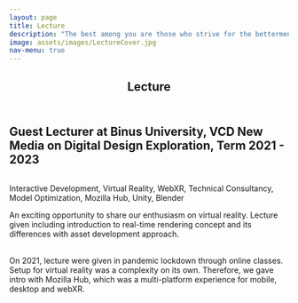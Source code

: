 ```yaml
---
layout: page
title: Lecture
description: "The best among you are those who strive for the betterment of society"
image: assets/images/LectureCover.jpg
nav-menu: true
---
```


<!-- Main -->
<div id="main" class="alt">

<!-- One -->
<section id="one">
	<div class="inner">
		<header class="major">
			<h1>Lecture</h1>
		</header>

<!-- Content -->
<h2 id="content">Guest Lecturer at Binus University, VCD New Media on Digital Design Exploration, Term 2021 - 2023 </h2>
<span class="image fit"><img src="{% link assets/images/LectureDDE.jpg %}" alt="" /></span>
<!-- <div class="box alt">
	<div class="row 50% uniform">
		<div class="4u"><span class="image fit"><img src="{% link assets/images/Tromarama1.jpg %}" alt="" /></span></div>
		<div class="4u"><span class="image fit"><img src="{% link assets/images/Tromarama2.jpg %}" alt="" /></span></div>
		<div class="4u$"><span class="image fit"><img src="{% link assets/images/Tromarama3.jpg %}" alt="" /></span></div>
	</div>
</div> -->
<div class="box">
	<p>Interactive Development, Virtual Reality, WebXR, Technical Consultancy, Model Optimization, Mozilla Hub, Unity, Blender</p>
</div>
<p>An exciting opportunity to share our enthusiasm on virtual reality. Lecture given including introduction to real-time rendering concept and its differences with asset development approach.<br><br>

On 2021, lecture were given in pandemic lockdown through online classes. Setup for virtual reality was a complexity on its own. Therefore, we gave intro with Mozilla Hub, which was a multi-platform experience for mobile, desktop and webXR.</p>

</div>
